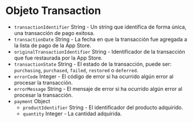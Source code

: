 # Objeto Transaction

* `transactionIdentifier` String - Un string que identifica de forma única, una transacción de pago exitosa.
* `transactionDate` String - La fecha en que la transacción fue agregada a la lista de pago de la App Store.
* `originalTransactionIdentifier` String - Identificador de la transacción que fue restaurada por la App Store.
* `transactionState` String - El estado de la transacción, puede ser: `purchasing`, `purchased`, `failed`, `restored` o `deferred`.
* `errorCode` Integer - El código de error si ha ocurrido algún error al procesar la transacción.
* `errorMessage` String - El mensaje de error si ha ocurrido algún error al procesar la transacción.
* `payment` Object 
  * `productIdentifier` String - El identificador del producto adquirido.
  * `quantity` Integer - La cantidad adquirida.